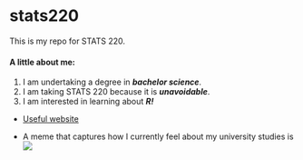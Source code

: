 # stats220

This is my repo for STATS 220. 

#### A little about me:

1. I am undertaking a degree in _**bachelor science**_.
2. I am taking STATS 220 because it is _**unavoidable**_.
3. I am interested in learning about _**R!**_

- [Useful website](https://www.markdownguide.org/basic-syntax/)

- A meme that captures how I currently feel about my university studies is ![](https://media1.tenor.com/m/BmhYOCo1q6YAAAAd/bananna-man.gif)
